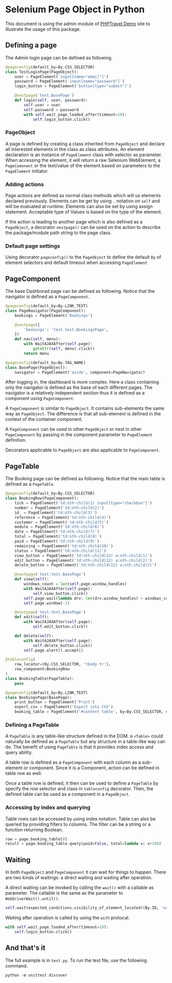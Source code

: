 # Selenium Page Object in Python

This document is using the admin module of [PHPTravel Demo]('https://phptravels.com/demo/'') site to illustrate the usage of this package.

## Defining a page

The Admin login page can be defined as following.
```python
@pageconfig(default_by=By.CSS_SELECTOR)
class TestLoginPage(PageObject):
    user = PageElement('input[name="email"]')
    password = PageElement('input[name="password"]')
    login_button = PageElement('button[type="submit"]')

    @nextpage('test.BasePage')
    def login(self, user, password):
        self.user = user
        self.password = password
        with self.wait_page_loaded_after(timeout=10):
            self.login_button.click()
```

### PageObject

A page is defined by creating a class inherited from `PageObject` and declare
all interested elements in the class as class attributes. An element declaration is an instance of `PageElement` class with selector as parameter.
When accessing the element, it will return a raw Selenium WebElement, a
`PageComonent` or the text/value of the element based on parameters to the
`PageElement` initiator.

### Adding actions

Page actions are defined as normal class methods which will us elements
declared previously. Elements can be get by using `.` notation on `self` and
will be evaluated at runtime. Elements can also be set by using assign
statement. Acceptable type of Values is based on the type of the element.

If the action is leading to another page which is also defined as a
`PageObject`, a decorator `nextpage()` can be used on the action to describe
the package/module path string to the page class.

### Default page settings

Using decorator `pageconfig()` to the `PageObject` to define the default `By`
of element selectors and default timeout when accessing `PageElement`

## PageComponent

The base Dashborad page can be defined as following. Notice that the navigator
is defined as a `PageComponent`.
```python
@pageconfig(default_by=By.LINK_TEXT)
class PageNavigator(PageComponent):
    bookings = PageElement('Bookings')

    @nextpage({
        'bookings': 'test.test.BookingsPage',
    })
    def nav(self, menu):
        with WaitAJAXAfter(self.page):
            getattr(self, menu).click()
        return menu

@pageconfig(default_by=By.TAG_NAME)
class BasePage(PageObject):
    navigator = PageElement('aside', component=PageNavigator)
```

After logging in, the dashboard is more complex. Here a class containing
only the navigator is defined as the base of each different pages. The
navigator is a relatively independent section thus it is defined as a component
using `PageComponent`.

A `PageComponent` is similar to `PageObject`. It contains sub-elements the same
way as `PageObject`. The difference is that all sub-element is defined in the
context of the container component.

A `PageComponent` can be used in other `PageObject` or nest in other `PageComponent` by passing in the component parameter to `PageElement`
definition.

Decorators applicable to `PageObject` are also applicable to `PageComponent`.

## PageTable

The Booking page can be defined as following. Notice that the main table is
defined as a `PageTable`.
```python
@pageconfig(default_by=By.CSS_SELECTOR)
class BookingRow(PageComponent):
    tick = PageElement('td:nth-child(1) input[type="checkbox"]')
    number = PageElement('td:nth-child(2)')
    id_ = PageElement('td:nth-child(3)')
    reference = PageElement('td:nth-child(4)')
    customer = PageElement('td:nth-child(5)')
    module = PageElement('td:nth-child(6)')
    date = PageElement('td:nth-child(7)')
    total = PageElement('td:nth-child(8)')
    paid = PageElement('td:nth-child(9)')
    remaining = PageElement('td:nth-child(10)')
    status = PageElement('td:nth-child(11)')
    view_button = PageElement('td:nth-child(12) a:nth-child(1)')
    edit_button = PageElement('td:nth-child(12) a:nth-child(2)')
    delete_button = PageElement('td:nth-child(12) a:nth-child(3)')

    @nextpage('test.test.BasePage')
    def view(self):
        windows_count = len(self.page.window_handles)
        with WaitAJAXAfter(self.page):
            self.view_button.click()
        self.page.wait(lambda drv: len(drv.window_handles) > windows_count)
        self.page.window(-1)

    @nextpage('test.test.BasePage')
    def edit(self):
        with WaitAJAXAfter(self.page):
            self.edit_button.click()

    def delete(self):
        with WaitAJAXAfter(self.page):
            self.delete_button.click()
        self.page.alert().accept()

@tableconfig(
    row_locator=(By.CSS_SELECTOR, 'tbody tr'),
    row_component=BookingRow
)
class BookingTable(PageTable):
    pass

@pageconfig(default_by=By.LINK_TEXT)
class BookingsPage(BasePage):
    print_button = PageElement('Print')
    export_csv = PageElement('Export into CSV')
    booking_table = PageElement('#content table', by=By.CSS_SELECTOR, component=BookingTable)
```

### Defining a PageTable

A `PageTable` is any table-like structure defined in the DOM. a `<Table>`
could naturally be defined as a `PageTable` but any structure in a table-like
way can do. The benefit of using `PageTable` is that it provides index access
and query ability.

A table row is defined as a `PageComponent` with each column as a sub-element or component. Since it is a Component, action can be defined in table row as well.

Once a table row is defined, it then can be used to define a `PageTable` by specify the row selector and class in `tableconfig` decorator. Then, the defined table can be used as a component in a `PageObject`.

### Accessing by index and querying

Table rows can be accessed by using index notation. Table can also be queried by providing filters to columns. The filter can be a string or a function returning Boolean.

```python
row = page.booking_table[0]
result = page.booking_table.query(paid=False, total=lambda v: v>100)
```

## Waiting

In both `PageObject` and `PageComponent` it can wait for things to happen.
There are two kinds of waitings: a direct waiting and waiting after operation.

A direct waiting can be invoked by calling the `wait()` with a callable as
parameter. The callable is the same as the parameter to `WebDriverWait().until()`.
```python
self.wait(expected_conditions.visibility_of_element_located((By.ID, 'user')))
```

Waiting after operation is called by using the `with` protocal.
```python
with self.wait_page_loaded_after(timeout=10):
    self.login_button.click()
```

## And that's it

The full example is in `test.py`. To run the test file, use the following command.
```shell
python -m unittest discover
```

